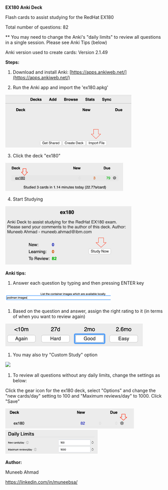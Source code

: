 **EX180 Anki Deck**

Flash cards to assist studying for the RedHat EX180

Total number of questions: 82

\*\* You may need to change the Anki's "daily limits" to review all questions in a single session. Please see Anki Tips (below)

Anki version used to create cards: Version 2.1.49

**Steps:**

1. Download and install Anki: [https://apps.ankiweb.net/](https://apps.ankiweb.net/)

2. Run the Anki app and import the 'ex180.apkg'

![](images/import.png)

3. Click the deck "ex180"

![](images/ex180.png)

4. Start Studying

![](images/study.png)

**Anki tips:**

1. Answer each question by typing and then pressing ENTER key

![](images/podman.png)

1. Based on the question and answer, assign the right rating to it (in terms of when you want to review again)

![](images/rating.png)

1. You may also try "Custom Study" option

![](images/custom.pngg)

1. To review all questions without any daily limits, change the settings as below:

Click the gear icon for the ex180 deck, select "Options" and change the "new cards/day" setting to 100 and "Maximum reviews/day" to 1000. Click "Save"

![](images/options.png) ![](images/limits.png)

**Author:**

Muneeb Ahmad

https://linkedin.com/in/muneebsa/
